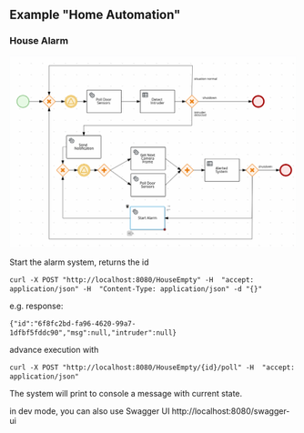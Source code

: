## Example "Home Automation"

### House Alarm

![img](imgs/process.png)

Start the alarm system, returns the id

```
curl -X POST "http://localhost:8080/HouseEmpty" -H  "accept: application/json" -H  "Content-Type: application/json" -d "{}"
```

e.g. response:

```
{"id":"6f8fc2bd-fa96-4620-99a7-1dfbf5fddc90","msg":null,"intruder":null}
```

advance execution with

```
curl -X POST "http://localhost:8080/HouseEmpty/{id}/poll" -H  "accept: application/json"
```

The system will print to console a message with current state.


in dev mode, you can also use Swagger UI http://localhost:8080/swagger-ui
